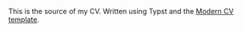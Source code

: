 This is the source of my CV. Written using Typst and the [Modern CV template](https://typst.app/universe/package/modern-cv/).